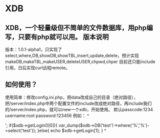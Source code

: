 # XDB
XDB，一个轻量级但不简单的文件数据库，用php编写，只要有php就可以用。
版本说明
-------
版本：1.0.1-alpha1，只实现了select,where,DB,showDB,showTBL,insert,update,delete，预计实现makeDB,makeTBL,makeUSER,deleteUSER,chpwd,chper
目前还只能include引用，日后实现curl远程remote。

如何使用？
-----
使用简单：修改config.ini.php，把data改成自己的目录（绝对路径），把/server/index.php中两个配置文件的include改成绝对路径，再include我们的/server/index.php，就可以new一个xdb，开始使用。
默认passcode:1234    username:root     password:123456
例如：
^
<?php
include('./server/index.php');
$xdb = new xdb("1234","123456","root");
echo '<pre>';
if($xdb->getLogin()[0]){
var_dump($xdb->DB('test')->where('%','%')->select('test'));
}else{
echo $xdb->getLogin[1];
}
^

